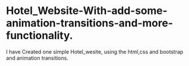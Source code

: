 # Hotel_Website-With-add-some-animation-transitions-and-more-functionality.
I have Created one simple Hotel_wesite, using the html,css and bootstrap and animation transitions.

